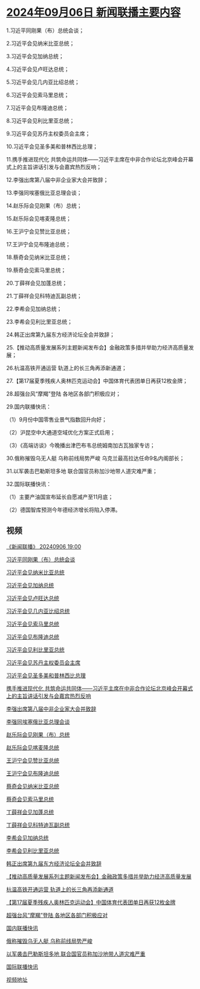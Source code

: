 # [2024年09月06日 新闻联播主要内容](https://tv.cctv.com/lm/xwlb/day/20240906.shtml)

1.习近平同刚果（布）总统会谈；

2.习近平会见纳米比亚总统；

3.习近平会见加纳总统；

4.习近平会见卢旺达总统；

5.习近平会见几内亚比绍总统；

6.习近平会见索马里总统；

7.习近平会见布隆迪总统；

8.习近平会见利比里亚总统；

9.习近平会见苏丹主权委员会主席；

10.习近平会见圣多美和普林西比总理；

11.携手推进现代化 共筑命运共同体——习近平主席在中非合作论坛北京峰会开幕式上的主旨讲话引发与会嘉宾热烈反响；

12.李强出席第八届中非企业家大会并致辞；

13.李强同埃塞俄比亚总理会谈；

14.赵乐际会见刚果（布）总统；

15.赵乐际会见喀麦隆总统；

16.王沪宁会见赞比亚总统；

17.王沪宁会见布隆迪总统；

18.蔡奇会见纳米比亚总统；

19.蔡奇会见索马里总统；

20.丁薛祥会见加蓬总统；

21.丁薛祥会见科特迪瓦副总统；

22.李希会见加纳总统；

23.李希会见利比里亚总统；

24.韩正出席第九届东方经济论坛全会并致辞；

25.【推动高质量发展系列主题新闻发布会】金融政策多措并举助力经济高质量发展；

26.杭温高铁开通运营 轨道上的长三角再添新通道；

27.【第17届夏季残疾人奥林匹克运动会】中国体育代表团单日再获12枚金牌；

28.超强台风“摩羯”登陆 各地区各部门积极应对；

29.国内联播快讯：

（1）9月份中国零售业景气指数回升向好；

（2）沪昆空中大通道空域优化方案正式启用；

（3）《高端访谈》今晚播出津巴布韦总统姆南加古瓦独家专访；

30.俄称摧毁乌无人艇 乌称前线局势严峻 乌克兰最高拉达任命9名内阁部长；

31.以军袭击巴勒斯坦多地 联合国官员称加沙地带人道灾难严重；

32.国际联播快讯：

（1）主要产油国宣布延长自愿减产至11月底；

（2）德国智库预测今年德经济增长将陷入停滞。

## 视频

[《新闻联播》 20240906 19:00](https://tv.cctv.com/2024/09/06/VIDEf24fuJKxJfOqqbvfp75d240906.shtml)

[习近平同刚果（布）总统会谈](https://tv.cctv.com/2024/09/06/VIDE1wh6wE6WSYYtGSMyR2OL240906.shtml)

[习近平会见纳米比亚总统](https://tv.cctv.com/2024/09/06/VIDEcJXVim0KCoyOIjCw8jV9240906.shtml)

[习近平会见加纳总统](https://tv.cctv.com/2024/09/06/VIDEACC3CnaI4Z4meutMr6y3240906.shtml)

[习近平会见卢旺达总统](https://tv.cctv.com/2024/09/06/VIDES4bT0fcNgLNvqDbR5NeG240906.shtml)

[习近平会见几内亚比绍总统](https://tv.cctv.com/2024/09/06/VIDELELwE4w37FvnYBjYQqF1240906.shtml)

[习近平会见索马里总统](https://tv.cctv.com/2024/09/06/VIDE3OdCaJsFz7MbSuVv5FfD240906.shtml)

[习近平会见布隆迪总统](https://tv.cctv.com/2024/09/06/VIDEyM5eeViUaIYfm0HzR33Z240906.shtml)

[习近平会见利比里亚总统](https://tv.cctv.com/2024/09/06/VIDE8XBxXqBRyjEQPJns4Ynn240906.shtml)

[习近平会见苏丹主权委员会主席](https://tv.cctv.com/2024/09/06/VIDErq5d6MWER6H4eTkmZ7xa240906.shtml)

[习近平会见圣多美和普林西比总理](https://tv.cctv.com/2024/09/06/VIDEb9RvmWKXWbPrOiQS4MRe240906.shtml)

[携手推进现代化 共筑命运共同体——习近平主席在中非合作论坛北京峰会开幕式上的主旨讲话引发与会嘉宾热烈反响](https://tv.cctv.com/2024/09/06/VIDE3G6lafRrmJNExl128PYI240906.shtml)

[李强出席第八届中非企业家大会并致辞](https://tv.cctv.com/2024/09/06/VIDEXMzIaIrI3DXcYnxLUXNS240906.shtml)

[李强同埃塞俄比亚总理会谈](https://tv.cctv.com/2024/09/06/VIDEpCYUOFl3F5pB5wXh0Qdf240906.shtml)

[赵乐际会见刚果（布）总统](https://tv.cctv.com/2024/09/06/VIDErAiEcQgYsDtFnlPDUe9Z240906.shtml)

[赵乐际会见喀麦隆总统](https://tv.cctv.com/2024/09/06/VIDEEoB7BIkW0Zm376K9BV5k240906.shtml)

[王沪宁会见赞比亚总统](https://tv.cctv.com/2024/09/06/VIDETdbvRbWjWmvrERj4jDGL240906.shtml)

[王沪宁会见布隆迪总统](https://tv.cctv.com/2024/09/06/VIDEXCD4gqLAOVjcjBSwETni240906.shtml)

[蔡奇会见纳米比亚总统](https://tv.cctv.com/2024/09/06/VIDE7siGuUbKZkprpIF8qbRt240906.shtml)

[蔡奇会见索马里总统](https://tv.cctv.com/2024/09/06/VIDEagx2FZnE7p8hjXo7jRja240906.shtml)

[丁薛祥会见加蓬总统](https://tv.cctv.com/2024/09/06/VIDEJ98b2HKKbGKLoY4d05la240906.shtml)

[丁薛祥会见科特迪瓦副总统](https://tv.cctv.com/2024/09/06/VIDEbqKkOJ8iJzKdJQX33e2i240906.shtml)

[李希会见加纳总统](https://tv.cctv.com/2024/09/06/VIDEvr8ohzj3FhuhLog6vB0I240906.shtml)

[李希会见利比里亚总统](https://tv.cctv.com/2024/09/06/VIDEGSect3kHw9bijoIzWL94240906.shtml)

[韩正出席第九届东方经济论坛全会并致辞](https://tv.cctv.com/2024/09/06/VIDEIQxXDOXMCiG2BbEHCM9d240906.shtml)

[【推动高质量发展系列主题新闻发布会】金融政策多措并举助力经济高质量发展](https://tv.cctv.com/2024/09/06/VIDEffGaGdjZbXgCrmV9GlQ7240906.shtml)

[杭温高铁开通运营 轨道上的长三角再添新通道](https://tv.cctv.com/2024/09/06/VIDEKDmIeoEjLSag0qBBETZy240906.shtml)

[【第17届夏季残疾人奥林匹克运动会】中国体育代表团单日再获12枚金牌](https://tv.cctv.com/2024/09/06/VIDEXOBT6fmFChOJGV2iNmj9240906.shtml)

[超强台风“摩羯”登陆 各地区各部门积极应对](https://tv.cctv.com/2024/09/06/VIDEjEnKFa6UAPECCihlcxHf240906.shtml)

[国内联播快讯](https://tv.cctv.com/2024/09/06/VIDEuzUsuPnTvFUnkYHYNFW7240906.shtml)

[俄称摧毁乌无人艇 乌称前线局势严峻](https://tv.cctv.com/2024/09/06/VIDEBRB7A8mR47CCQ3Fh1ARV240906.shtml)

[以军袭击巴勒斯坦多地 联合国官员称加沙地带人道灾难严重](https://tv.cctv.com/2024/09/06/VIDEOPdHGh9Lj5APGrUe5wj2240906.shtml)

[国际联播快讯](https://tv.cctv.com/2024/09/06/VIDE4jQXlTvDdvoT2BUAJ2tk240906.shtml)

[视频地址](https://tv.cctv.com/lm/xwlb/day/20240906.shtml) 

